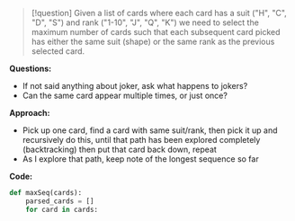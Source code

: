 >[!question]
>Given a list of cards where each card has a suit ("H", "C", "D", "S") and rank ("1-10", "J", "Q", "K") we need to select the maximum number of cards such that each subsequent card picked has either the same suit (shape) or the same rank as the previous selected card.

**Questions:**
- If not said anything about joker, ask what happens to jokers?
- Can the same card appear multiple times, or just once?

**Approach:**
- Pick up one card, find a card with same suit/rank, then pick it up and recursively do this, until that path has been explored completely (backtracking) then put that card back down, repeat
- As I explore that path, keep note of the longest sequence so far


**Code:**
```Python
def maxSeq(cards):
	parsed_cards = []
	for card in cards:
		
```